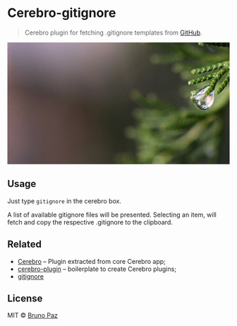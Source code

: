 # Cerebro-gitignore

> Cerebro plugin for fetching .gitignore templates from [GitHub](https://developer.github.com/v3/gitignore/).

![](demo.gif)

## Usage

Just type ```gitignore``` in the cerebro box.

A list of available gitignore files will be presented. Selecting an item, will fetch and copy the respective .gitignore to the clipboard.

## Related

* [Cerebro](http://github.com/KELiON/cerebro) – Plugin extracted from core Cerebro app;
* [cerebro-plugin](http://github.com/KELiON/create-cerebro-plugin) – boilerplate to create Cerebro plugins;
* [gitignore](https://developer.github.com/v3/gitignore/)

## License

MIT © [Bruno Paz](http://brunopaz.net)